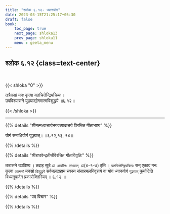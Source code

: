 ```yaml
---
title: "श्लोक ६.१२- ध्यानयोग"
date: 2023-03-15T21:25:17+05:30
draft: false
book:
    toc_page: true
    next_page: shloka13
    prev_page: shloka11
    menu : geeta_menu
---
```




## श्लोक ६.१२ {class=text-center}

<br/>

{{< shloka  "0"  >}}

तत्रैकाग्रं मनः कृत्वा यतचित्तेन्द्रियक्रियः।   
उपविश्यासने युञ्ज्याद्योगमात्मविशुद्धये ॥६.१२॥

{{< /shloka >}}

---


{{% details "श्रीमत्मध्वाचार्यभगवत्पादाचर्य विरचित  गीताभाष्य" %}}

योगं समाधियोगं युञ्ज्यात्। ॥६.१२,१३, १४॥

{{% /details %}}



{{% details "श्रीराघवेन्द्रतीर्थविरचित गीताविवृतिः" %}}

तत्रासने उपविश्य । तदाह सूत्रे `ॐ आसीनः संभवात्‌ ॐ`(४-१-७)
इति । `यतचित्तेन्द्रियक्रियः` सन्‌ एकाग्रं मनः कृत्वा `आत्मनो` मनसो `विशुद्धये`
सर्वमलदाहाय स्वस्य संसारमलनिवृत्तये वा योगं ध्यानयोगं `युञ्ज्यात्‌` कुर्यादिति
विध्यनुवादेन प्रकारोक्तिरियम्‌ ॥ ६.१२ ॥


{{% /details %}}



{{% details "पद विचार" %}}


{{% /details %}}
